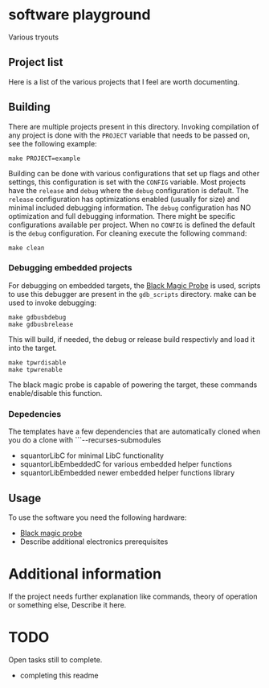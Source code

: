 # software playground
Various tryouts
## Project list
Here is a list of the various projects that I feel are worth documenting.
## Building
There are multiple projects present in this directory. Invoking compilation of any project is done with the ```PROJECT``` variable that needs to be passed on, see the following example:
```
make PROJECT=example
```
Building can be done with various configurations that set up flags and other settings, this configuration is set with the ```CONFIG``` variable. Most projects have the ```release``` and ```debug``` where the ```debug``` configuration is default.
The ```release``` configuration has optimizations enabled (usually for size) and minimal included debugging information. The ```debug``` configuration has NO optimization and full debugging information. There might be specific configurations available per project. When no ```CONFIG``` is defined the default is the ```debug``` configuration.
For cleaning execute the following command:
```
make clean
```
### Debugging embedded projects
For debugging on embedded targets, the [Black Magic Probe](https://github.com/blacksphere/blackmagic/wiki) is used, scripts to use this debugger are present in the ```gdb_scripts``` directory. make can be used to invoke debugging:
```
make gdbusbdebug
make gdbusbrelease
```
This will build, if needed, the debug or release build respectivly and load it into the target.
```
make tpwrdisable
make tpwrenable
```
The black magic probe is capable of powering the target, these commands enable/disable this function.
### Depedencies
The templates have a few dependencies that are automatically cloned when you do a clone with ```--recurses-submodules
* squantorLibC for minimal LibC functionality
* squantorLibEmbeddedC for various embedded helper functions
* squantorLibEmbedded newer embedded helper functions library
## Usage
To use the software you need the following hardware:
* [Black magic probe](https://github.com/blacksphere/blackmagic)
* Describe additional electronics prerequisites
# Additional information
If the project needs further explanation like commands, theory of operation or something else, Describe it here.
# TODO
Open tasks still to complete.
* completing this readme


